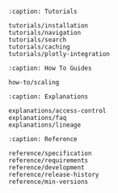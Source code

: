 ```{include} ../../README.md
```

```{toctree}
:caption: Tutorials

tutorials/installation
tutorials/navigation
tutorials/search
tutorials/caching
tutorials/plotly-integration
```

```{toctree}
:caption: How To Guides

how-to/scaling
```

```{toctree}
:caption: Explanations

explanations/access-control
explanations/faq
explanations/lineage
```

```{toctree}
:caption: Reference

reference/specification
reference/requirements
reference/development
reference/release-history
reference/min-versions
```
